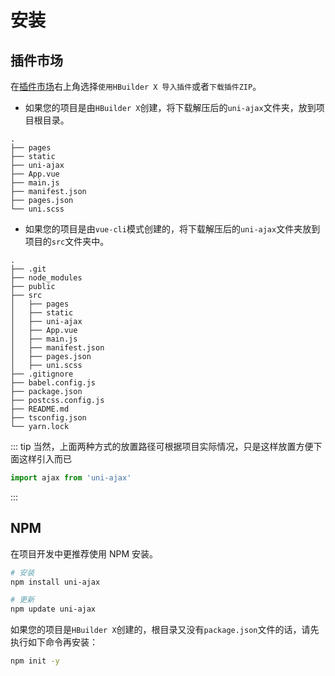 # 安装

## 插件市场

在[插件市场](https://ext.dcloud.net.cn/plugin?id=2351)右上角选择`使用HBuilder X 导入插件`或者`下载插件ZIP`。

- 如果您的项目是由`HBuilder X`创建，将下载解压后的`uni-ajax`文件夹，放到项目根目录。

```{4}
.
├── pages
├── static
├── uni-ajax
├── App.vue
├── main.js
├── manifest.json
├── pages.json
└── uni.scss
```

- 如果您的项目是由`vue-cli`模式创建的，将下载解压后的`uni-ajax`文件夹放到项目的`src`文件夹中。

```{8}
.
├── .git
├── node_modules
├── public
├── src
│   ├── pages
│   ├── static
│   ├── uni-ajax
│   ├── App.vue
│   ├── main.js
│   ├── manifest.json
│   ├── pages.json
│   ├── uni.scss
├── .gitignore
├── babel.config.js
├── package.json
├── postcss.config.js
├── README.md
├── tsconfig.json
└── yarn.lock
```

::: tip
当然，上面两种方式的放置路径可根据项目实际情况，只是这样放置方便下面这样引入而已

```Javascript
import ajax from 'uni-ajax'
```

:::

## NPM

在项目开发中更推荐使用 NPM 安装。

```bash
# 安装
npm install uni-ajax

# 更新
npm update uni-ajax
```

如果您的项目是`HBuilder X`创建的，根目录又没有`package.json`文件的话，请先执行如下命令再安装：

```bash
npm init -y
```
